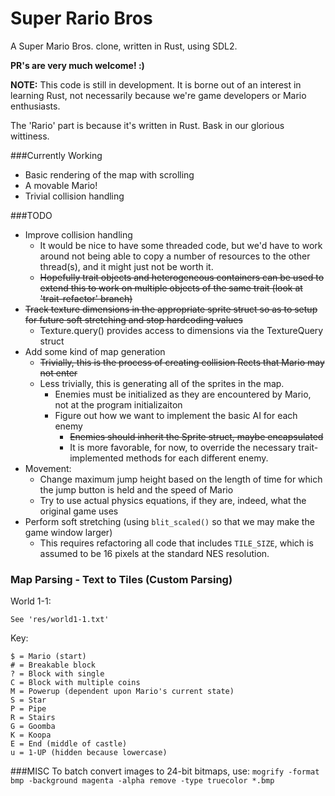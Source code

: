 Super Rario Bros
================

A Super Mario Bros. clone, written in Rust, using SDL2.

**PR's are very much welcome! :)**

**NOTE:** This code is still in development. It is borne out of an interest in
learning Rust, not necessarily because we're game developers or Mario
enthusiasts.

The 'Rario' part is because it's written in Rust. Bask in our glorious wittiness.

###Currently Working
- Basic rendering of the map with scrolling
- A movable Mario!
- Trivial collision handling

###TODO
- Improve collision handling
    - It would be nice to have some threaded code, but we'd have to work around
      not being able to copy a number of resources to the other thread(s), and
      it might just not be worth it.
    - <del>Hopefully trait objects and heterogeneous containers can be used to
      extend this to work on multiple objects of the same trait (look at
      'trait-refactor' branch)</del>
- <del>Track texture dimensions in the appropriate sprite struct so as to setup
  for future soft stretching and stop hardcoding values</del>
    - Texture.query() provides access to dimensions via the TextureQuery struct
- Add some kind of map generation
    - <del>Trivially, this is the process of creating collision Rects that Mario may
      not enter</del>
    - Less trivially, this is generating all of the sprites in the map.
        - Enemies must be initialized as they are encountered by Mario, not at
          the program initializaiton
        - Figure out how we want to implement the basic AI for each enemy
            - <del>Enemies should inherit the Sprite struct, maybe
              encapsulated</del>
            - It is more favorable, for now, to override the necessary
              trait-implemented methods for each different enemy.
- Movement:
    - Change maximum jump height based on the length of time for which the jump
      button is held and the speed of Mario
    - Try to use actual physics equations, if they are, indeed, what the
      original game uses
- Perform soft stretching (using `blit_scaled()` so that we may make the game
  window larger)
    - This requires refactoring all code that includes `TILE_SIZE`, which is
      assumed to be 16 pixels at the standard NES resolution.

### Map Parsing - Text to Tiles (Custom Parsing)
World 1-1:
```
See 'res/world1-1.txt'
```
Key:
```
$ = Mario (start)
# = Breakable block
? = Block with single
C = Block with multiple coins
M = Powerup (dependent upon Mario's current state)
S = Star
P = Pipe
R = Stairs
G = Goomba
K = Koopa
E = End (middle of castle)
u = 1-UP (hidden because lowercase)
```

###MISC
To batch convert images to 24-bit bitmaps, use: `mogrify -format bmp -background magenta -alpha remove -type truecolor *.bmp`
